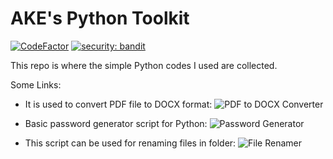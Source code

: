 # AKE's Python Toolkit
[![CodeFactor](https://www.codefactor.io/repository/github/akerdogmus/ake_python_toolkit/badge)](https://www.codefactor.io/repository/github/akerdogmus/ake_python_toolkit)
[![security: bandit](https://img.shields.io/badge/security-bandit-yellow.svg)](https://github.com/PyCQA/bandit)

This repo is where the simple Python codes I used are collected.

Some Links:

- It is used to convert PDF file to DOCX format:
![PDF to DOCX Converter](https://github.com/Akerdogmus/pdf2docx_converter)

- Basic password generator script for Python: 
![Password Generator](https://github.com/Akerdogmus/password_generator)

- This script can be used for renaming files in folder: 
![File Renamer](https://github.com/Akerdogmus/file_renamer)
